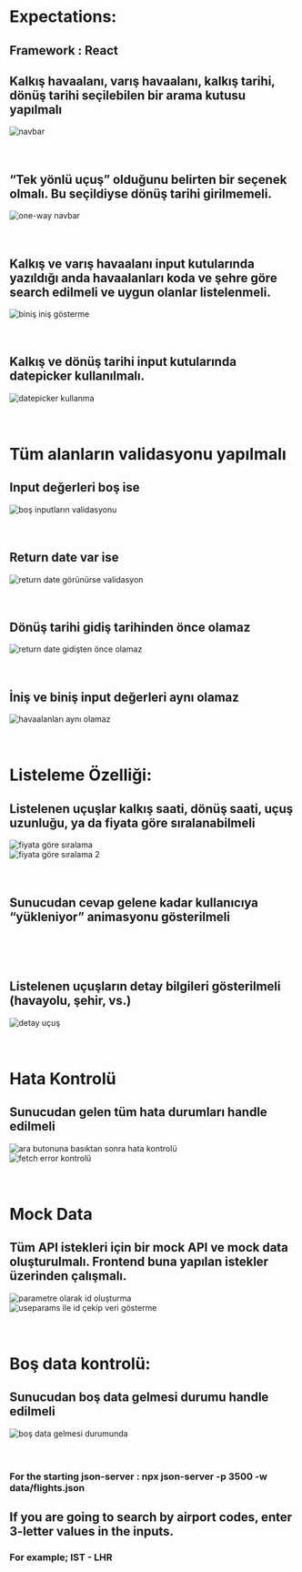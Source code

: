 # Expectations:

## Framework : React

## Kalkış havaalanı, varış havaalanı, kalkış tarihi, dönüş tarihi seçilebilen bir arama kutusu yapılmalı
![navbar](https://github.com/oguzz0804/Case-Study-Flight-Search-Application/assets/68377756/9a1a74ec-5240-4667-9eee-6ed080f64ad6)
</br></br></br>

## “Tek yönlü uçuş” olduğunu belirten bir seçenek olmalı. Bu seçildiyse dönüş tarihi girilmemeli.

![one-way navbar](https://github.com/oguzz0804/Case-Study-Flight-Search-Application/assets/68377756/c773de36-3e40-4178-bd7c-d05a69059398)
</br></br></br>

## Kalkış ve varış havaalanı input kutularında yazıldığı anda havaalanları koda ve şehre göre search edilmeli ve uygun olanlar listelenmeli.

![biniş iniş gösterme](https://github.com/oguzz0804/Case-Study-Flight-Search-Application/assets/68377756/9965f85f-8699-4446-810e-5059ae478699)
</br></br></br>

## Kalkış ve dönüş tarihi input kutularında datepicker kullanılmalı.

![datepicker kullanma](https://github.com/oguzz0804/Case-Study-Flight-Search-Application/assets/68377756/3478f528-3319-4bb0-afb5-181d9b965b1e)
</br></br></br>

# Tüm alanların validasyonu yapılmalı

## Input değerleri boş ise

![boş inputların validasyonu](https://github.com/oguzz0804/Case-Study-Flight-Search-Application/assets/68377756/7217c0a7-7282-4fb7-8c5a-7f9ef682e5a2)
</br></br></br>

## Return date var ise

![return date görünürse validasyon](https://github.com/oguzz0804/Case-Study-Flight-Search-Application/assets/68377756/5deac7f4-05d6-484f-8c3b-f9b64f2ce078)
</br></br></br>

## Dönüş tarihi gidiş tarihinden önce olamaz

![return date gidişten önce olamaz](https://github.com/oguzz0804/Case-Study-Flight-Search-Application/assets/68377756/485be9ff-ca57-4e39-b4d4-d8c25d27ad8c)
</br></br></br>

## İniş ve biniş input değerleri aynı olamaz

![havaalanları aynı olamaz](https://github.com/oguzz0804/Case-Study-Flight-Search-Application/assets/68377756/f925971b-3282-4d8f-9485-ff3b98e34c56)
</br></br></br>

# Listeleme Özelliği:

## Listelenen uçuşlar kalkış saati, dönüş saati, uçuş uzunluğu, ya da fiyata göre sıralanabilmeli

![fiyata göre sıralama](https://github.com/oguzz0804/Case-Study-Flight-Search-Application/assets/68377756/126cf814-0963-41c8-87fe-db50e4c3b99c)
</br>
![fiyata göre sıralama 2](https://github.com/oguzz0804/Case-Study-Flight-Search-Application/assets/68377756/16d93dd5-6a48-4ab7-9ef2-957591c49ace)
</br></br></br>

## Sunucudan cevap gelene kadar kullanıcıya “yükleniyor” animasyonu gösterilmeli


</br></br></br>

## Listelenen uçuşların detay bilgileri gösterilmeli (havayolu, şehir, vs.)

![detay uçuş](https://github.com/oguzz0804/Case-Study-Flight-Search-Application/assets/68377756/65a5488f-f91c-4fe0-9891-f158e054d0c2)
</br></br></br>

# Hata Kontrolü

## Sunucudan gelen tüm hata durumları handle edilmeli

![ara butonuna basıktan sonra hata kontrolü](https://github.com/oguzz0804/Case-Study-Flight-Search-Application/assets/68377756/a8851c93-cc0a-45e1-bc34-396ab0bb9273)
</br>
![fetch error kontrolü](https://github.com/oguzz0804/Case-Study-Flight-Search-Application/assets/68377756/f330c56d-5715-45c5-89e1-863e9636d090)
</br></br></br>

# Mock Data

## Tüm API istekleri için bir mock API ve mock data oluşturulmalı. Frontend buna yapılan istekler üzerinden çalışmalı.

![parametre olarak id oluşturma](https://github.com/oguzz0804/Case-Study-Flight-Search-Application/assets/68377756/93f223cd-e44f-4084-ae72-a92b170f93a7)
</br>
![useparams ile id çekip veri gösterme](https://github.com/oguzz0804/Case-Study-Flight-Search-Application/assets/68377756/a0997f41-feb0-4b6b-a04a-e24b03fe5759)
</br></br></br>

# Boş data kontrolü:

## Sunucudan boş data gelmesi durumu handle edilmeli

![boş data gelmesi durumunda](https://github.com/oguzz0804/Case-Study-Flight-Search-Application/assets/68377756/347fdc94-e1fb-4f91-a79b-519cf6f12c04)
</br></br></br>

### For the starting json-server : npx json-server -p 3500 -w data/flights.json

## If you are going to search by airport codes, enter 3-letter values in the inputs.

### For example; IST - LHR
